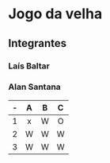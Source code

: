 # Jogo da velha
## Integrantes
### Laís Baltar
### Alan Santana

| -  |  A     | B     | C     |
| -- | :---:  | :---: | :---: |
| 1  | x      | W     | O     |
| 2  | W      | W     | W     |
| 3  | W      | W     | W     |